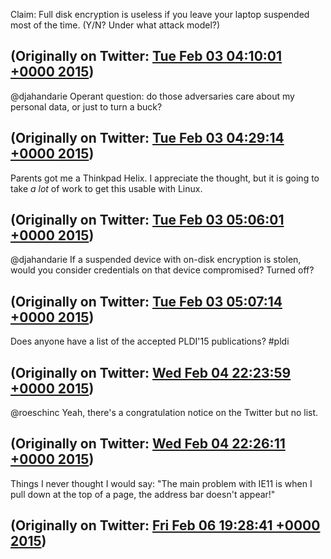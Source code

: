 Claim: Full disk encryption is useless if you leave your laptop suspended most of the time. (Y/N? Under what attack model?)

(Originally on Twitter: [Tue Feb 03 04:10:01 +0000 2015](https://twitter.com/ezyang/status/562462990159446016))
----
@djahandarie Operant question: do those adversaries care about my personal data, or just to turn a buck?

(Originally on Twitter: [Tue Feb 03 04:29:14 +0000 2015](https://twitter.com/ezyang/status/562467826141650944))
----
Parents got me a Thinkpad Helix. I appreciate the thought, but it is going to take *a lot* of work to get this usable with Linux.

(Originally on Twitter: [Tue Feb 03 05:06:01 +0000 2015](https://twitter.com/ezyang/status/562477084446957570))
----
@djahandarie If a suspended device with on-disk encryption is stolen, would you consider credentials on that device compromised? Turned off?

(Originally on Twitter: [Tue Feb 03 05:07:14 +0000 2015](https://twitter.com/ezyang/status/562477387984535552))
----
Does anyone have a list of the accepted PLDI'15 publications? #pldi

(Originally on Twitter: [Wed Feb 04 22:23:59 +0000 2015](https://twitter.com/ezyang/status/563100685177475073))
----
@roeschinc Yeah, there's a congratulation notice on the Twitter but no list.

(Originally on Twitter: [Wed Feb 04 22:26:11 +0000 2015](https://twitter.com/ezyang/status/563101235474350080))
----
Things I never thought I would say: "The main problem with IE11 is when I pull down at the top of a page, the address bar doesn't appear!"

(Originally on Twitter: [Fri Feb 06 19:28:41 +0000 2015](https://twitter.com/ezyang/status/563781343532683264))
----
